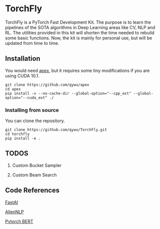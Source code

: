 # TorchFly

TorchFly is a PyTorch Fast Development Kit. The purpose is to learn the pipelines of the SOTA algorithms in Deep Learning areas like CV, NLP and RL. The utilities provided in this kit will shorten the time needed to rebuild some basic functions. Now, the kit is mainly for personal use, but will be updated from time to time. 

## Installation

You would need [apex](https://github.com/qywu/apex), but it requires some tiny modifications if you are using CUDA 10.1.
```
git clone https://github.com/qywu/apex
cd apex
pip install -v --no-cache-dir --global-option="--cpp_ext" --global-option="--cuda_ext" ./
```



<!-- has bug
### Installing via pip: (Not supported for now)
Installing is simple using `pip`.

   ```bash
   pip install torchfly
   ```
-->
   
### Installing from source
You can clone the repository.
```
git clone https://github.com/qywu/TorchFly.git
cd torchfly
pip install -e .
```



## TODOS
 
1. Custom Bucket Sampler

2. Custom Beam Search

 
 ## Code References
 
 [FastAI](https://github.com/fastai)
 
 [AllenNLP](https://github.com/allenai/allennlp/)
 
 [Pytorch BERT](https://github.com/huggingface/pytorch-pretrained-BERT)
